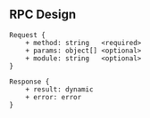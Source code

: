 ## RPC Design

	Request {
		+ method: string   <required>
		+ params: object[] <optional>
		+ module: string   <optional>
	}
	
	Response {
		+ result: dynamic
		+ error: error
	}